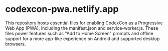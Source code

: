 # codexcon-pwa.netlify.app
This repository hosts essential files for enabling CodexCon as a Progressive Web App (PWA), including the manifest.json and service-worker.js. These files power features such as "Add to Home Screen" prompts and offline support for a more app-like experience on Android and supported desktop browsers.
